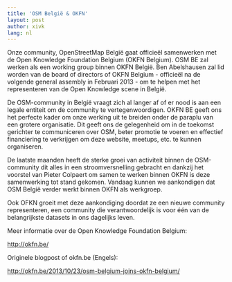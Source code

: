 ```yaml
---
title: 'OSM België & OKFN'
layout: post
author: xivk
lang: nl
---
```


Onze community, OpenStreetMap België gaat officieël samenwerken met de Open Knowledge Foundation Belgium (OKFN Belgium). OSM BE zal werken als een working group binnen OKFN België. Ben Abelshausen zal lid worden van de board of directors of OKFN Belgium - officieël na de volgende general assembly in Februari 2013 - om te helpen met het representeren van de Open Knowledge scene in België.

De OSM-community in België vraagt zich al langer af of er nood is aan een legale entiteit om de community te vertegenwoordigen. OKFN BE geeft ons het perfecte kader om onze werking uit te breiden onder de paraplu van een grotere organisatie. Dit geeft ons de gelegenheid om in de toekomst gerichter te communiceren over OSM, beter promotie te voeren en effectief financiering te verkrijgen om deze website, meetups, etc. te kunnen organiseren.

De laatste maanden heeft de sterke groei van activiteit binnen de OSM-community dit alles in een stroomversnelling gebracht en dankzij het voorstel van Pieter Colpaert om samen te werken binnen OKFN is deze samenwerking tot stand gekomen. Vandaag kunnen we aankondigen dat OSM België verder werkt binnen OKFN als werkgroep.

Ook OFKN groeit met deze aankondiging doordat ze een nieuwe community representeren, een community die verantwoordelijk is voor één van de belangrijkste datasets in ons dagelijks leven.

Meer informatie over de Open Knowledge Foundation Belgium:

<http://okfn.be/>

Originele blogpost of okfn.be (Engels):

<http://okfn.be/2013/10/23/osm-belgium-joins-okfn-belgium/>
